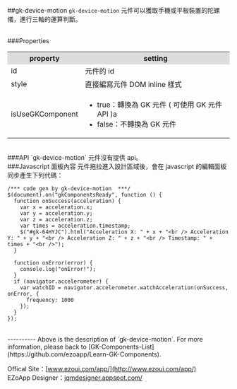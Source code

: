 ##gk-device-motion
`gk-device-motion` 元件可以獲取手機或平板裝置的陀螺儀，進行三軸的運算判斷。  

<br/>
###Properties
<table>

<tr>
<th style="background:#ddd;">property</th>
<th style="background:#ddd;">setting</th>
</tr>

<tr>
<td>id</td>
<td>元件的 id</td>
</tr>

<tr>
<td>style</td>
<td>直接編寫元件 DOM inline 樣式</td>
</tr>

<tr>
<td>isUseGKComponent</td>
<td><ul>
<li>true：轉換為 GK 元件 ( 可使用 GK 元件 API )a</li>
<li>false：不轉換為 GK 元件</li>
</ul></td>
</tr>

</table>

<br/>
###API
`gk-device-motion` 元件沒有提供 api。


<br/>
###Javascript 面板內容
元件拖拉進入設計區域後，會在 javascript 的編輯面板同步產生下列代碼：

	/*** code gen by gk-device-motion  ***/
	$(document).on("gkComponentsReady", function () {
	  function onSuccess(acceleration) {
	    var x = acceleration.x;
	    var y = acceleration.y;
	    var z = acceleration.z;
	    var times = acceleration.timestamp;
	    $("#gk-64HYJC").html("Acceleration X: " + x + "<br /> Acceleration Y: " + y + "<br /> Acceleration Z: " + z + "<br /> Timestamp: " + times + "<br />");
	  }
	
	  function onError(error) {
	    console.log("onError!");
	  }
	  if (navigator.accelerometer) {
	    var watchID = navigator.accelerometer.watchAcceleration(onSuccess, onError, {
	      frequency: 1000
	    });
	  }
	});


<br/>
----------
Above is the description of `gk-device-motion`. For more information, please back to [GK-Components-List](https://github.com/ezoapp/Learn-GK-Components).

Offical Site：[www.ezoui.com/app/](http://www.ezoui.com/app/)  
EZoApp Designer：[jqmdesigner.appspot.com/](http://jqmdesigner.appspot.com/)




